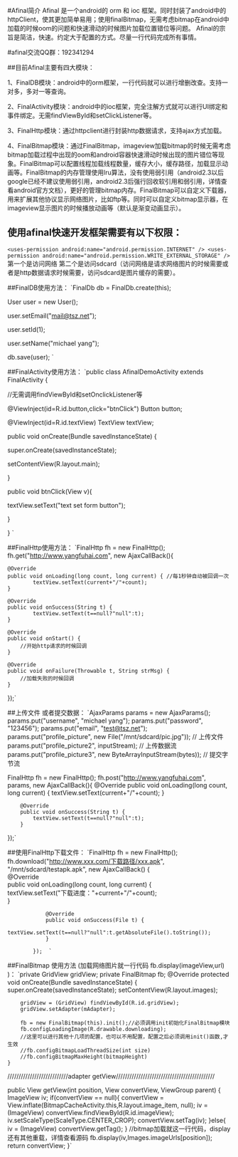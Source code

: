 #Afinal简介
Afinal 是一个android的 orm 和 ioc 框架。同时封装了android中的httpClient，使其更加简单易用；使用finalBitmap，无需考虑bitmap在android中加载的时候oom的问题和快速滑动的时候图片加载位置错位等问题。
Afinal的宗旨是简洁，快速。约定大于配置的方式。尽量一行代码完成所有事情。

#afinal交流QQ群：192341294

##目前Afinal主要有四大模块：

1、FinalDB模块：android中的orm框架，一行代码就可以进行增删改查。支持一对多，多对一等查询。

2、FinalActivity模块：android中的ioc框架，完全注解方式就可以进行UI绑定和事件绑定。无需findViewById和setClickListener等。

3、FinalHttp模块：通过httpclient进行封装http数据请求，支持ajax方式加载。

4、FinalBitmap模块：通过FinalBitmap，imageview加载bitmap的时候无需考虑bitmap加载过程中出现的oom和android容器快速滑动时候出现的图片错位等现象。FinalBitmap可以配置线程加载线程数量，缓存大小，缓存路径，加载显示动画等。FinalBitmap的内存管理使用lru算法，没有使用弱引用（android2.3以后google已经不建议使用弱引用，android2.3后强行回收软引用和弱引用，详情查看android官方文档），更好的管理bitmap内存。FinalBitmap可以自定义下载器，用来扩展其他协议显示网络图片，比如ftp等。同时可以自定义bitmap显示器，在imageview显示图片的时候播放动画等（默认是渐变动画显示）。



## 使用afinal快速开发框架需要有以下权限：

`<uses-permission android:name="android.permission.INTERNET" />
<uses-permission android:name="android.permission.WRITE_EXTERNAL_STORAGE" />`
第一个是访问网络
第二个是访问sdcard（访问网络是请求网络图片的时候需要或者是http数据请求时候需要，访问sdcard是图片缓存的需要）。


##FinalDB使用方法：
`FinalDb db = FinalDb.create(this);

User user = new User();

user.setEmail("mail@tsz.net");

user.setId(1);

user.setName("michael yang");

db.save(user);
`


##FinalActivity使用方法：
`public class AfinalDemoActivity extends FinalActivity {

//无需调用findViewById和setOnclickListener等

@ViewInject(id=R.id.button,click="btnClick") Button button;

@ViewInject(id=R.id.textView) TextView textView;

public void onCreate(Bundle savedInstanceState) {

   super.onCreate(savedInstanceState);

   setContentView(R.layout.main);

}

public void btnClick(View v){

   textView.setText("text set form button");

}

}
`

##FinalHttp使用方法：
`FinalHttp fh = new FinalHttp();
fh.get("http://www.yangfuhai.com", new AjaxCallBack(){

	@Override
	public void onLoading(long count, long current) { //每1秒钟自动被回调一次
			textView.setText(current+"/"+count);
	}

	@Override
	public void onSuccess(String t) {
			textView.setText(t==null?"null":t);
	}

	@Override
	public void onStart() {
		//开始http请求的时候回调
	}

	@Override
	public void onFailure(Throwable t, String strMsg) {
		//加载失败的时候回调
	}
});`

##上传文件 或者提交数据：
`AjaxParams params = new AjaxParams();
  params.put("username", "michael yang");
  params.put("password", "123456");
  params.put("email", "test@tsz.net");
  params.put("profile_picture", new File("/mnt/sdcard/pic.jpg")); // 上传文件
  params.put("profile_picture2", inputStream); // 上传数据流
  params.put("profile_picture3", new ByteArrayInputStream(bytes)); // 提交字节流
 
  FinalHttp fh = new FinalHttp();
  fh.post("http://www.yangfuhai.com", params, new AjaxCallBack(){
  		@Override
 		public void onLoading(long count, long current) {
 				textView.setText(current+"/"+count);
 		}
 
 		@Override
 		public void onSuccess(String t) {
 			textView.setText(t==null?"null":t);
 		}
  });`

##使用FinalHttp下载文件：
`FinalHttp fh = new FinalHttp();  
fh.download("http://www.xxx.com/下载路径/xxx.apk", "/mnt/sdcard/testapk.apk", new AjaxCallBack() {  
                @Override  
                public void onLoading(long count, long current) {  
                     textView.setText("下载进度："+current+"/"+count);  
                }  
  
                @Override  
                public void onSuccess(File t) {  
                    textView.setText(t==null?"null":t.getAbsoluteFile().toString());  
                }  
  
            });  `


##FinalBitmap 使用方法 (加载网络图片就一行代码 fb.display(imageView,url) )：
`private GridView gridView;
	private FinalBitmap fb;
	@Override
	protected void onCreate(Bundle savedInstanceState) {
		super.onCreate(savedInstanceState);
		setContentView(R.layout.images);
		
		gridView = (GridView) findViewById(R.id.gridView);
		gridView.setAdapter(mAdapter);
		
		fb = new FinalBitmap(this).init();//必须调用init初始化FinalBitmap模块
		fb.configLoadingImage(R.drawable.downloading);
		//这里可以进行其他十几项的配置，也可以不用配置，配置之后必须调用init()函数,才生效
		//fb.configBitmapLoadThreadSize(int size)
		//fb.configBitmapMaxHeight(bitmapHeight)
	}


///////////////////////////adapter getView////////////////////////////////////////////

public View getView(int position, View convertView, ViewGroup parent) {
	ImageView iv;
	if(convertView == null){
	    convertView = View.inflate(BitmapCacheActivity.this,R.layout.image_item, null);
	    iv = (ImageView) convertView.findViewById(R.id.imageView);
	    iv.setScaleType(ScaleType.CENTER_CROP);
	    convertView.setTag(iv);
	}else{
	    iv = (ImageView) convertView.getTag();
	}
	//bitmap加载就这一行代码，display还有其他重载，详情查看源码
	fb.display(iv,Images.imageUrls[position]);
	return convertView;
}`


